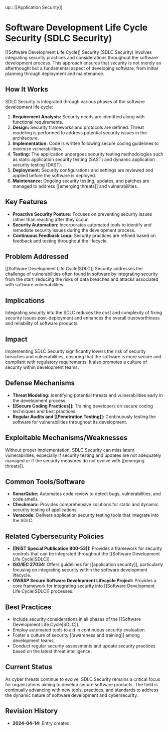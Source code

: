 up:: [[Application Security]]
# Software Development Life Cycle Security (SDLC Security)

[[Software Development Life Cycle]] Security (SDLC Security) involves integrating security practices and considerations throughout the software development process. This approach ensures that security is not merely an afterthought but a fundamental aspect of developing software, from initial planning through deployment and maintenance.

## How It Works

SDLC Security is integrated through various phases of the software development life cycle:

1. **Requirement Analysis:** Security needs are identified along with functional requirements.
2. **Design:** Security frameworks and protocols are defined. Threat modeling is performed to address potential security issues in the architecture.
3. **Implementation:** Code is written following secure coding guidelines to minimize vulnerabilities.
4. **Testing:** The application undergoes security testing methodologies such as static application security testing (SAST) and dynamic application security testing (DAST).
5. **Deployment:** Security configurations and settings are reviewed and applied before the software is deployed.
6. **Maintenance:** Ongoing security testing, updates, and patches are managed to address [[emerging threats]] and vulnerabilities.

## Key Features

- **Proactive Security Posture:** Focuses on preventing security issues rather than reacting after they occur.
- **Security Automation:** Incorporates automated tools to identify and remediate security issues during the development process.
- **Continuous Feedback Loop:** Security practices are refined based on feedback and testing throughout the lifecycle.

## Problem Addressed

[[Software Development Life Cycle|SDLC]] Security addresses the challenge of vulnerabilities often found in software by integrating security from the start, reducing the risks of data breaches and attacks associated with software vulnerabilities.

## Implications

Integrating security into the SDLC reduces the cost and complexity of fixing security issues post-deployment and enhances the overall trustworthiness and reliability of software products.

## Impact

Implementing SDLC Security significantly lowers the risk of security breaches and vulnerabilities, ensuring that the software is more secure and compliant with regulatory requirements. It also promotes a culture of security within development teams.

## Defense Mechanisms

- **Threat Modeling:** Identifying potential threats and vulnerabilities early in the development process.
- **[[Secure Coding Practices]]:** Training developers on secure coding techniques and best practices.
- **Regular Audits and [[Penetration Testing]]:** Continuously testing the software for vulnerabilities throughout its development.

## Exploitable Mechanisms/Weaknesses

Without proper implementation, SDLC Security can miss latent vulnerabilities, especially if security testing and updates are not adequately managed or if the security measures do not evolve with [[emerging threats]].

## Common Tools/Software

- **SonarQube:** Automates code review to detect bugs, vulnerabilities, and code smells.
- **Checkmarx:** Provides comprehensive solutions for static and dynamic security testing of applications.
- **Veracode:** Delivers application security testing tools that integrate into the SDLC.

## Related Cybersecurity Policies

- **[[NIST Special Publication 800-53]]:** Provides a framework for security controls that can be integrated throughout the [[Software Development Life Cycle|SDLC]].
- **ISO/IEC 27034:** Offers guidelines for [[application security]], particularly focusing on integrating security within the software development lifecycle.
- **OWASP Secure Software Development Lifecycle Project:** Provides a core framework for integrating security into [[Software Development Life Cycle|SDLC]] processes.

## Best Practices

- Include security considerations in all phases of the [[Software Development Life Cycle|SDLC]].
- Employ automated tools to aid in continuous security evaluation.
- Foster a culture of security [[awareness and training]] among development teams.
- Conduct regular security assessments and update security practices based on the latest threat intelligence.

## Current Status

As cyber threats continue to evolve, SDLC Security remains a critical focus for organizations aiming to develop secure software products. The field is continually advancing with new tools, practices, and standards to address the dynamic nature of software development and cybersecurity.

## Revision History

- **2024-04-14:** Entry created.